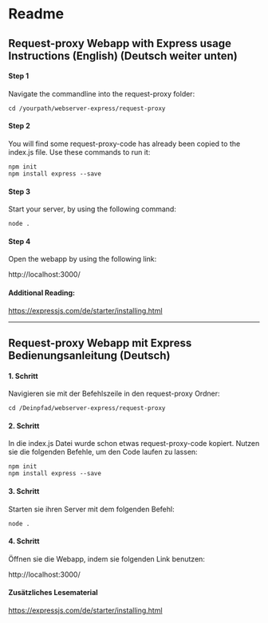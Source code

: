 # Readme

## Request-proxy Webapp with Express usage Instructions (English) (Deutsch weiter unten)

#### Step 1

Navigate the commandline into the request-proxy folder:

    cd /yourpath/webserver-express/request-proxy

#### Step 2

You will find some request-proxy-code has already been copied to the index.js file. Use these commands to run it:

    npm init  
    npm install express --save

#### Step 3

Start your server, by using the following command:

    node .

#### Step 4

Open the webapp by using the following link: 

http://localhost:3000/

#### Additional Reading:

https://expressjs.com/de/starter/installing.html



---


## Request-proxy Webapp mit Express Bedienungsanleitung (Deutsch)

#### 1. Schritt

Navigieren sie mit der Befehlszeile in den request-proxy Ordner:

    cd /Deinpfad/webserver-express/request-proxy

#### 2. Schritt

In die index.js Datei wurde schon etwas request-proxy-code kopiert. Nutzen sie die folgenden Befehle, um den Code laufen zu lassen:

    npm init  
    npm install express --save


#### 3. Schritt

Starten sie ihren Server mit dem folgenden Befehl:

    node .


#### 4. Schritt

Öffnen sie die Webapp, indem sie folgenden Link benutzen:

http://localhost:3000/

#### Zusätzliches Lesematerial

https://expressjs.com/de/starter/installing.html
